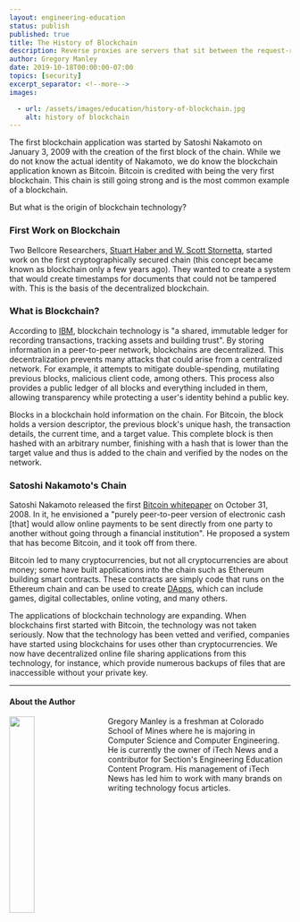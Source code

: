 ```yaml
---
layout: engineering-education
status: publish
published: true
title: The History of Blockchain
description: Reverse proxies are servers that sit between the request-response process that ensure website application requests are redirected to the proper backend server.
author: Gregory Manley
date: 2019-10-18T00:00:00-07:00
topics: [security]
excerpt_separator: <!--more-->
images:

  - url: /assets/images/education/history-of-blockchain.jpg
    alt: history of blockchain
---
```

The first blockchain application was started by Satoshi Nakamoto on January 3, 2009 with the creation of the first block of the chain. While we do not know the actual identity of Nakamoto, we do know the blockchain application known as Bitcoin. Bitcoin is credited with being the very first blockchain. This chain is still going strong and is the most common example of a blockchain.  
<!--more-->

But what is the origin of blockchain technology?

### First Work on Blockchain
Two Bellcore Researchers, [Stuart Haber and W. Scott Stornetta](https://link.springer.com/article/10.1007%2FBF00196791), started work on the first cryptographically secured chain (this concept became known as blockchain only a few years ago). They wanted to create a system that would create timestamps for documents that could not be tampered with. This is the basis of the decentralized blockchain.

### What is Blockchain?
According to [IBM](https://www.ibm.com/blockchain/what-is-blockchain), blockchain technology is "a shared, immutable ledger for recording transactions, tracking assets and building trust". By storing information in a peer-to-peer network, blockchains are decentralized. This decentralization prevents many attacks that could arise from a centralized network. For example, it attempts to mitigate double-spending, mutilating previous blocks, malicious client code, among others. This process also provides a public ledger of all blocks and everything included in them, allowing transparency while protecting a user's identity behind a public key.

Blocks in a blockchain hold information on the chain. For Bitcoin, the block holds a version descriptor, the previous block's unique hash, the transaction details, the current time, and a target value. This complete block is then hashed with an arbitrary number, finishing with a hash that is lower than the target value and thus is added to the chain and verified by the nodes on the network.

### Satoshi Nakamoto's Chain
Satoshi Nakamoto released the first [Bitcoin whitepaper](https://bitcoin.org/bitcoin.pdf) on October 31, 2008. In it, he envisioned a "purely peer-to-peer version of electronic cash [that] would allow online payments to be sent directly from one party to another without going through a financial institution". He proposed a system that has become Bitcoin, and it took off from there.

Bitcoin led to many cryptocurrencies, but not all cryptocurrencies are about money; some have built applications into the chain such as Ethereum building smart contracts. These contracts are simply code that runs on the Ethereum chain and can be used to create [DApps](https://docs.ethhub.io/ethereum-basics/what-is-ethereum/#what-are-smart-contracts-and-decentralized-applications), which can include games, digital collectables, online voting, and many others.

The applications of blockchain technology are expanding. When blockchains first started with Bitcoin, the technology was not taken seriously. Now that the technology has been vetted and verified, companies have started using blockchains for uses other than cryptocurrencies. We now have decentralized online file sharing applications from this technology, for instance, which provide numerous backups of files that are inaccessible without your private key.

---

#### About the Author
<img style="float: left; padding-right: 5%; margin-bottom: 10px; width:30%;" src="/assets/images/education/authors/gregory-manley.jpg">Gregory Manley is a freshman at Colorado School of Mines where he is majoring in Computer Science and Computer Engineering. He is currently the owner of iTech News and a contributor for Section's Engineering Education Content Program. His management of iTech News has led him to work with many brands on writing technology focus articles.

